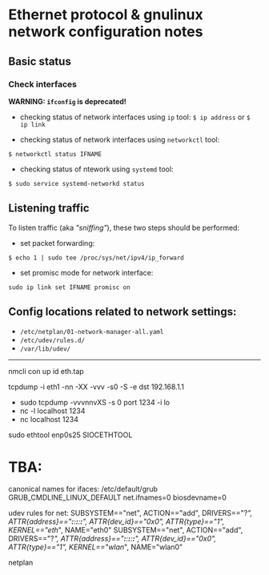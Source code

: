 # Ethernet protocol & gnulinux network configuration notes

## Basic status

### Check interfaces

**WARNING: `ifconfig` is deprecated!**

- checking status of network interfaces using `ip` tool:
```$ ip address```
or
```$ ip link```

- checking status of network interfaces using `networkctl` tool:
```
$ networkctl status IFNAME
```

- checking status of ntework using `systemd` tool:
```
$ sudo service systemd-networkd status
```

## Listening traffic

To listen traffic (aka _"sniffing"_), these two steps should be performed:

- set packet forwarding:
```
$ echo 1 | sudo tee /proc/sys/net/ipv4/ip_forward
```

- set promisc mode for network interface:
```
sudo ip link set IFNAME promisc on
```


## Config locations related to network settings:

- `/etc/netplan/01-network-manager-all.yaml`
- `/etc/udev/rules.d/`
- `/var/lib/udev/`


---

nmcli con up id eth.tap

tcpdump -i eth1 -nn -XX -vvv -s0 -S -e dst 192.168.1.1


- sudo tcpdump -vvvnnvXS -s 0 port 1234 -i lo
- nc -l localhost 1234
- nc localhost 1234


sudo ethtool enp0s25
SIOCETHTOOL

# TBA:

canonical names for ifaces:
/etc/default/grub
GRUB_CMDLINE_LINUX_DEFAULT
net.ifnames=0  biosdevname=0

udev rules for net:
SUBSYSTEM=="net", ACTION=="add", DRIVERS=="?*", ATTR{address}=="__:__:__:__:__:__", ATTR{dev_id}=="0x0", ATTR{type}=="1", KERNEL=="eth*", NAME="eth0"
SUBSYSTEM=="net", ACTION=="add", DRIVERS=="?*", ATTR{address}=="__:__:__:__:__:__", ATTR{dev_id}=="0x0", ATTR{type}=="1", KERNEL=="wlan*", NAME="wlan0"

netplan


